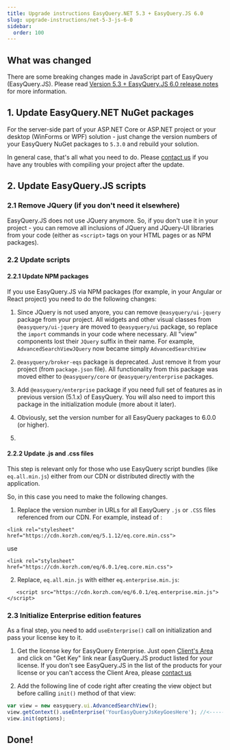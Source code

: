 ```yaml
---
title: Upgrade instructions EasyQuery.NET 5.3 + EasyQuery.JS 6.0
slug: upgrade-instructions/net-5-3-js-6-0
sidebar:
  order: 100
---
```


## What was changed

There are some breaking changes made in JavaScript part of EasyQuery (EasyQuery.JS). Please read [Version 5.3 + EasyQuery.JS 6.0 release notes](/easyquery/docs/release-notes/version-5-3) for more information.


## 1. Update EasyQuery.NET NuGet packages

For the server-side part of your ASP.NET Core or ASP.NET project or your desktop (WinForms or WPF) solution - just change the version numbers of your EasyQuery NuGet packages to `5.3.0` and rebuild your solution. 

In general case, that's all what you need to do. Please [contact us](https://korzh.com/support) if you have any troubles with compiling your project after the update.

## 2. Update EasyQuery.JS scripts

### 2.1 Remove JQuery (if you don't need it elsewhere)

EasyQuery.JS does not use JQuery anymore. So, if you don't use it in your project - you can remove all inclusions of JQuery and JQuery-UI libraries from your code (either as  `<script>` tags on your HTML pages or as NPM packages).

### 2.2 Update scripts

#### 2.2.1 Update NPM packages

If you use EasyQuery.JS via NPM packages (for example, in your Angular or React project) you need to do the following changes:

1. Since JQuery is not used anyore, you can remove `@easyquery/ui-jquery` package  from your project. All widgets and other visual classes from `@easyquery/ui-jquery` are moved to `@easyquery/ui` package, so replace the `import` commands in your code where necessary. All "view" components lost their  `JQuery` suffix in their name. For example, `AdvancedSearchViewJQuery` now became simply `AdvancedSearchView`

2. `@easyquery/broker-eqs` package is deprecated. Just remove it from your project (from `package.json` file). All functionality from this package was moved either to `@easyquery/core` or `@easyquery/enterprise` packages.

3. Add `@easyquery/enterprise` package if you need full set of features as in previous version (5.1.x) of EasyQuery. You will also need to import this package in the initialization module (more about it later).

4. Obviously, set the version number for all EasyQuery packages to 6.0.0 (or higher).
5. 

#### 2.2.2 Update .js and .css files

This step is relevant only for those who use EasyQuery script bundles (like `eq.all.min.js`) either from our CDN or distributed directly with the application.

So, in this case you need to make the following changes.

1. Replace the version number in URLs for all EasyQuery `.js` or `.CSS` files referenced from our CDN. For example, instead of :

```
<link rel="stylesheet" href="https://cdn.korzh.com/eq/5.1.12/eq.core.min.css">
```

use

```
<link rel="stylesheet" href="https://cdn.korzh.com/eq/6.0.1/eq.core.min.css">
```

2. Replace, `eq.all.min.js` with either `eq.enterprise.min.js`:

```
   <script src="https://cdn.korzh.com/eq/6.0.1/eq.enterprise.min.js"></script>
```


### 2.3 Initialize Enterprise edition features

As a final step, you need to add  `useEnterprise()` call on initialization and pass your license key to it.

1. Get the license key for EasyQuery Enterprise. Just open [Client's Area](https://korzh.com/account) and click on "Get Key" link near EasyQuery.JS product listed for your license. If you don't see EasyQuery.JS in the list of the products for your license or you can't access the Client Area, please [contact us](https://korzh.com/support)

2. Add the following line of code right after creating the view object but before calling `init()` method of that view:

```js
var view = new easyquery.ui.AdvancedSearchView();
view.getContext().useEnterprise('YourEasyQueryJsKeyGoesHere'); //<-------- add this line
view.init(options);
```


## Done!
